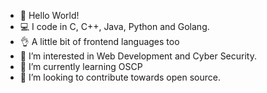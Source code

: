 - 👋 Hello World!
- 💻 I code in C, C++, Java, Python and Golang.
- 👌 A little bit of frontend languages too
- 👀 I’m interested in Web Development and Cyber Security.
- 🌱 I’m currently learning OSCP
- 💞️ I’m looking to contribute towards open source.

<!---
sandeepgh0sh/sandeepgh0sh is a ✨ special ✨ repository because its `README.md` (this file) appears on your GitHub profile.
You can click the Preview link to take a look at your changes.
--->
